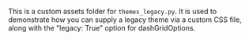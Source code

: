 This is a custom assets folder for `themes_legacy.py`. It is used to demonstrate
how you can supply a legacy theme via a custom CSS file, along with the "legacy: True" option
for dashGridOptions.
